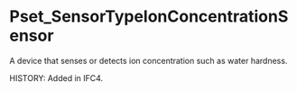 # Pset_SensorTypeIonConcentrationSensor

A device that senses or detects ion concentration such as water hardness.
<!-- end of short definition -->
 HISTORY: Added in IFC4.
